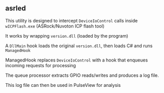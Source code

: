 ## asrled
This utility is designed to intercept `DeviceIoControl` calls inside `wICPFlash.exe` (ASRock/Nuvoton ICP flash tool)

It works by wrapping `version.dll` (loaded by the program)

A `DllMain` hook loads the original `version.dll`, then loads C# and runs `ManagedHook`

ManagedHook replaces `DeviceIoControl` with a hook that enqueues incoming requests for processing

The queue processor extracts GPIO reads/writes and produces a log file.

This log file can then be used in PulseView for analysis

